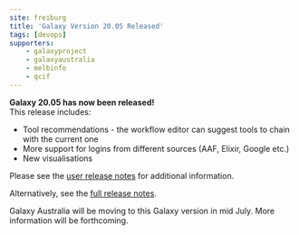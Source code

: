 ```yaml
---
site: freiburg
title: 'Galaxy Version 20.05 Released'
tags: [devops]
supporters:
    - galaxyproject
    - galaxyaustralia
    - melbinfo
    - qcif
---
```

**Galaxy 20.05 has now been released!**
<br/>
This release includes:

* Tool recommendations - the workflow editor can suggest tools to chain with the current one
* More support for logins from different sources (AAF, Elixir, Google etc.)
* New visualisations

Please see the [user release notes](https://docs.galaxyproject.org/en/master/releases/20.05_announce_user.html) for additional information.

Alternatively, see the [full release notes](https://docs.galaxyproject.org/en/master/releases/20.05_announce.html).

Galaxy Australia will be moving to this Galaxy version in mid July. More information will be forthcoming.
